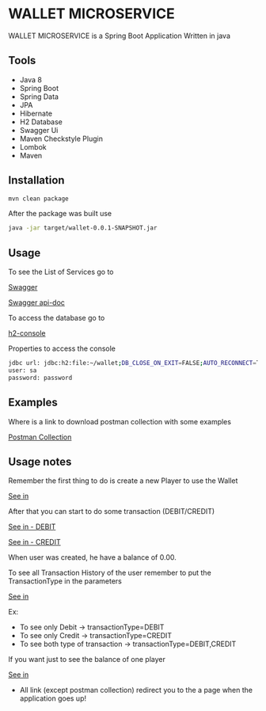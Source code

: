 # WALLET MICROSERVICE

WALLET MICROSERVICE is a Spring Boot Application Written in java

## Tools
- Java 8
- Spring Boot
- Spring Data
- JPA
- Hibernate
- H2 Database
- Swagger Ui
- Maven Checkstyle Plugin
- Lombok
- Maven


## Installation

```bash
mvn clean package
```

After the package was built use

```bash
java -jar target/wallet-0.0.1-SNAPSHOT.jar
```


## Usage

To see the List of Services go to

[Swagger](http://localhost:8080/api/swagger-ui.html)

[Swagger api-doc](http://localhost:8080/api/v2/api-docs)

To access the database go to 

[h2-console](http://localhost:8080/api/h2-console)

Properties to access the console
```bash
jdbc url: jdbc:h2:file:~/wallet;DB_CLOSE_ON_EXIT=FALSE;AUTO_RECONNECT=TRUE
user: sa
password: password
```

## Examples

Where is a link to download postman collection with some examples

[Postman Collection](https://www.postman.com/collections/167fe548bbb47553e3ab)


## Usage notes

Remember the first thing to do is create a new Player to use the Wallet

[See in](http://localhost:8080/api/swagger-ui.html#/player-controller/createPlayerUsingPOST)

After that you can start to do some transaction (DEBIT/CREDIT)

[See in - DEBIT](http://localhost:8080/api/swagger-ui.html#/transaction-controller/debitValueOfPlayerUsingPOST)

[See in - CREDIT](http://localhost:8080/api/swagger-ui.html#/transaction-controller/creditValueOfPlayerUsingPOST)

When user was created, he have a balance of 0.00.

To see all Transaction History of the user remember to put the TransactionType in the parameters

[See in](http://localhost:8080/api/swagger-ui.html#/transaction-controller/findAllWithParametersUsingGET)

Ex: 
- To see only Debit  -> transactionType=DEBIT
- To see only Credit -> transactionType=CREDIT
- To see both type of transaction -> transactionType=DEBIT,CREDIT

If you want just to see the balance of one player

[See in](http://localhost:8080/api/swagger-ui.html#/player-controller/getBalanceOfPlayerUsingGET)


* All link (except postman collection) redirect you to the a page when the application goes up! 